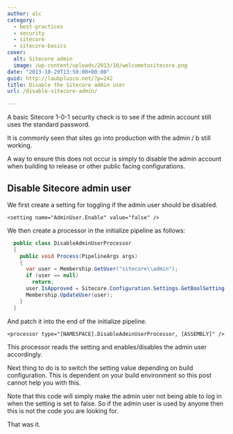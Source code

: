 ```yaml
---
author: alc
category:
  - best-practices
  - security
  - sitecore
  - sitecore-basics
cover:
  alt: Sitecore admin
  image: /wp-content/uploads/2013/10/welcometositecore.png
date: "2013-10-29T13:50:00+00:00"
guid: http://laubplusco.net/?p=242
title: Disable the Sitecore admin user
url: /disable-sitecore-admin/

---
```

A basic Sitecore 1-0-1 security check is to see if the admin account still uses the standard password.

It is commonly seen that sites go into production with the admin / b still working.

A way to ensure this does not occur is simply to disable the admin account when building to release or other public facing configurations.

## Disable Sitecore admin user

We first create a setting for toggling if the admin user should be disabled.

```xhtml
<setting name="AdminUser.Enable" value="false" />
```

We then create a processor in the initialize pipeline as follows:

```c#
  public class DisableAdminUserProcessor
  {
    public void Process(PipelineArgs args)
    {
      var user = Membership.GetUser("sitecore\\admin");
      if (user == null)
        return;
      user.IsApproved = Sitecore.Configuration.Settings.GetBoolSetting("AdminUser.Enable", true);
      Membership.UpdateUser(user);
    }
  }
```

And patch it into the end of the initialize pipeline.

```xhtml
<processor type="[NAMESPACE].DisableAdminUserProcessor, [ASSEMBLY]" />
```

This processor reads the setting and enables/disables the admin user accordingly.

Next thing to do is to switch the setting value depending on build configuration. This is dependent on your build environment so this post cannot help you with this.

Note that this code will simply make the admin user not being able to log in when the setting is set to false. So if the admin user is used by anyone then this is not the code you are looking for.

That was it.
